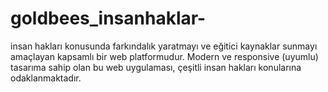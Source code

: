 # goldbees_insanhaklar-
insan hakları konusunda farkındalık yaratmayı ve eğitici kaynaklar sunmayı amaçlayan kapsamlı bir web platformudur. Modern ve responsive (uyumlu) tasarıma sahip olan bu web uygulaması, çeşitli insan hakları konularına odaklanmaktadır.
